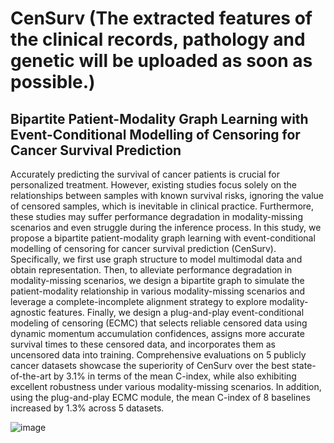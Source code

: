 # CenSurv (The extracted features of the clinical records, pathology and genetic will be uploaded as soon as possible.)
## Bipartite Patient-Modality Graph Learning with Event-Conditional Modelling of Censoring for Cancer Survival Prediction
Accurately predicting the survival of cancer patients is crucial for personalized treatment. However, existing studies focus solely on the relationships between samples with known survival risks, ignoring the value of censored samples, which is inevitable in clinical practice. Furthermore, these studies may suffer performance degradation in modality-missing scenarios and even struggle during the inference process. In this study, we propose a bipartite patient-modality graph learning with event-conditional modelling of censoring for cancer survival prediction (CenSurv). Specifically, we first use graph structure to model multimodal data and obtain representation. Then, to alleviate performance degradation in modality-missing scenarios, we design a bipartite graph to simulate the patient-modality relationship in various modality-missing scenarios and leverage a complete-incomplete alignment strategy to explore modality-agnostic features. Finally, we design a plug-and-play event-conditional modeling of censoring (ECMC) that selects reliable censored data using dynamic momentum accumulation confidences, assigns more accurate survival times to these censored data, and incorporates them as uncensored data into training. Comprehensive evaluations on 5 publicly cancer datasets showcase the superiority of CenSurv over the best state-of-the-art by 3.1% in terms of the mean C-index, while also exhibiting excellent robustness under various modality-missing scenarios. In addition, using the plug-and-play ECMC module, the mean C-index of 8 baselines increased by 1.3% across 5 datasets.

![image](https://github.com/user-attachments/assets/d021d1a1-493c-411e-b918-d4ff1d8cc98e)



